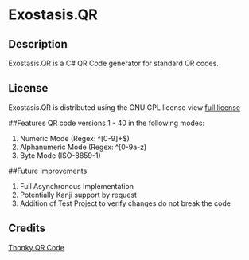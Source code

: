 # Exostasis.QR
## Description
   Exostasis.QR is a C# QR Code generator for standard QR codes.

## License
Exostasis.QR is distributed using the GNU GPL license view [full license](https://github.com/exostasis/Exostasis.QR/blob/master/COPYING)

##Features
QR code versions 1 - 40 in the following modes:


1. Numeric Mode (Regex: ^[0-9]+$)
2. Alphanumeric Mode (Regex: ^[0-9a-z$%*+-./: ]+$)
3. Byte Mode (ISO-8859-1)

##Future Improvements
1. Full Asynchronous Implementation
2. Potentially Kanji support by request
3. Addition of Test Project to verify changes do not break the code

## Credits
[Thonky QR Code](http://www.thonky.com/qr-code-tutorial/)